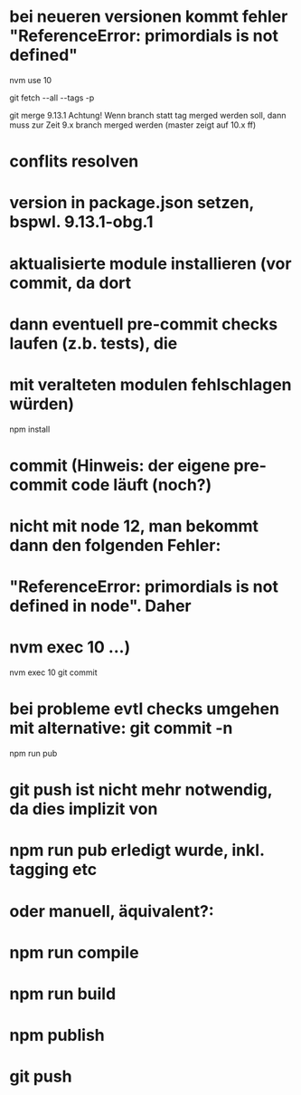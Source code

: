 # bei neueren versionen kommt fehler "ReferenceError: primordials is not defined"
nvm use 10

git fetch --all --tags -p

git merge 9.13.1
Achtung! Wenn branch statt tag merged werden soll, dann muss zur Zeit 9.x branch merged werden (master zeigt auf 10.x ff)

# conflits resolven
# version in package.json setzen, bspwl. 9.13.1-obg.1

# aktualisierte module installieren (vor commit, da dort
# dann eventuell pre-commit checks laufen (z.b. tests), die
# mit veralteten modulen fehlschlagen würden)
npm install

# commit (Hinweis: der eigene pre-commit code läuft (noch?)
# nicht mit node 12, man bekommt dann den folgenden Fehler:
# "ReferenceError: primordials is not defined in node". Daher
# nvm exec 10 ...)
nvm exec 10 git commit
# bei probleme evtl checks umgehen mit alternative: git commit -n

npm run pub

# git push ist nicht mehr notwendig, da dies implizit von
# npm run pub erledigt wurde, inkl. tagging etc

# oder manuell, äquivalent?:
# npm run compile
# npm run build
# npm publish
# git push
